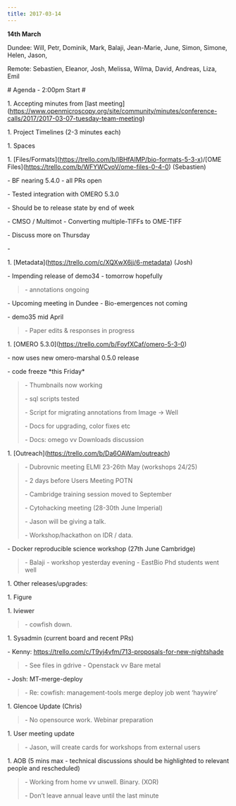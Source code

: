 ```yaml
---
title: 2017-03-14
---
```


**14th March**

Dundee: Will, Petr, Dominik, Mark, Balaji, Jean-Marie, June, Simon,
Simone, Helen, Jason,

Remote: Sebastien, Eleanor, Josh, Melissa, Wilma, David, Andreas, Liza,
Emil

\# Agenda - 2:00pm Start \#

1\. Accepting minutes from \[last
meeting\](https://www.openmicroscopy.org/site/community/minutes/conference-calls/2017/2017-03-07-tuesday-team-meeting)

1\. Project Timelines (2-3 minutes each)

1\. Spaces

1\.
\[Files/Formats\](https://trello.com/b/IBHfAIMP/bio-formats-5-3-x)/\[OME
Files\](https://trello.com/b/WFYWCvoV/ome-files-0-4-0) (Sebastien)

\- BF nearing 5.4.0 - all PRs open

\- Tested integration with OMERO 5.3.0

\- Should be to release state by end of week

\- CMSO / Multimot - Converting multiple-TIFFs to OME-TIFF

\- Discuss more on Thursday

\-

1\. \[Metadata\](https://trello.com/c/XQXwX6jj/6-metadata) (Josh)

\- Impending release of demo34 - tomorrow hopefully

> \- annotations ongoing

\- Upcoming meeting in Dundee - Bio-emergences not coming

\- demo35 mid April

> \- Paper edits & responses in progress

1\. \[OMERO 5.3.0\](https://trello.com/b/FoyfXCaf/omero-5-3-0)

\- now uses new omero-marshal 0.5.0 release

\- code freeze \*this Friday\*

> \- Thumbnails now working
>
> \- sql scripts tested
>
> \- Script for migrating annotations from Image -&gt; Well
>
> \- Docs for upgrading, color fixes etc
>
> \- Docs: omego vv Downloads discussion

1\. \[Outreach\](https://trello.com/b/Da6OAWam/outreach)

> \- Dubrovnic meeting ELMI 23-26th May (workshops 24/25)
>
> \- 2 days before Users Meeting POTN
>
> \- Cambridge training session moved to September
>
> \- Cytohacking meeting (28-30th June Imperial)
>
> \- Jason will be giving a talk.
>
> \- Workshop/hackathon on IDR / data.

\- Docker reproducible science workshop (27th June Cambridge)

> \- Balaji - workshop yesterday evening - EastBio Phd students went
> well

1\. Other releases/upgrades:

1\. Figure

1\. Iviewer

> \- cowfish down.

1\. Sysadmin (current board and recent PRs)

\- Kenny:
[<u>https://trello.com/c/T9yj4vfm/713-proposals-for-new-nightshade</u>](https://trello.com/c/T9yj4vfm/713-proposals-for-new-nightshade)

> \- See files in gdrive - Openstack vv Bare metal

\- Josh: MT-merge-deploy

> \- Re: cowfish: management-tools merge deploy job went ‘haywire’

1\. Glencoe Update (Chris)

> \- No opensource work. Webinar preparation

1\. User meeting update

> \- Jason, will create cards for workshops from external users

1\. AOB (5 mins max - technical discussions should be highlighted to
relevant people and rescheduled)

> \- Working from home vv unwell. Binary. (XOR)
>
> \- Don’t leave annual leave until the last minute
